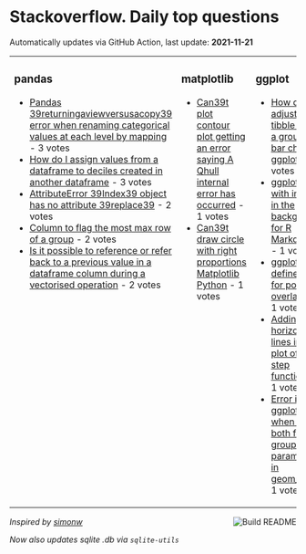 # Stackoverflow. Daily top questions 

Automatically updates via GitHub Action, last update: **<!-- date starts -->2021-11-21<!-- date ends -->**


<table><tr><td valign="top" width="33%">

### pandas
<!-- pandas starts -->
* [Pandas  39returningaviewversusacopy39 error when renaming categorical values at each level by mapping](https://stackoverflow.com/questions/70054182/pandas-returning-a-view-versus-a-copy-error-when-renaming-categorical-values) - 3 votes
* [How do I assign values from a dataframe to deciles created in another dataframe](https://stackoverflow.com/questions/70058013/how-do-i-assign-values-from-a-dataframe-to-deciles-created-in-another-dataframe) - 3 votes
* [AttributeError 39Index39 object has no attribute 39replace39](https://stackoverflow.com/questions/70054419/attributeerror-index-object-has-no-attribute-replace) - 2 votes
* [Column to flag the most max row of a group](https://stackoverflow.com/questions/70051051/column-to-flag-the-most-max-row-of-a-group) - 2 votes
* [Is it possible to reference or refer back to a previous value in a dataframe column during a vectorised operation](https://stackoverflow.com/questions/70055208/is-it-possible-to-reference-or-refer-back-to-a-previous-value-in-a-dataframe-co) - 2 votes
<!-- pandas ends -->
</td><td valign="top" width="34%">


### matplotlib
<!-- matplotlib starts -->
* [Can39t plot contour plot getting an error saying A Qhull internal error has occurred](https://stackoverflow.com/questions/70057476/cant-plot-contour-plot-getting-an-error-saying-a-qhull-internal-error-has-occur) - 1 votes
* [Can39t draw circle with right proportions Matplotlib Python](https://stackoverflow.com/questions/70056112/cant-draw-circle-with-right-proportions-matplotlib-python) - 1 votes
<!-- matplotlib ends -->
</td><td valign="top" width="34%">


### ggplot
<!-- ggplot2 starts -->
* [How do I adjust my tibble to get a grouped bar chart in ggplot2](https://stackoverflow.com/questions/70051541/how-do-i-adjust-my-tibble-to-get-a-grouped-bar-chart-in-ggplot2) - 1 votes
* [ggplot fit with image in the background for R Markdown](https://stackoverflow.com/questions/70055909/ggplot-fit-with-image-in-the-background-for-r-markdown) - 1 votes
* [ggplot define color for point overlaps](https://stackoverflow.com/questions/70057932/ggplot-define-color-for-point-overlaps) - 1 votes
* [Adding horizontal lines in the plot of a step function](https://stackoverflow.com/questions/70054381/adding-horizontal-lines-in-the-plot-of-a-step-function) - 1 votes
* [Error in ggplot2 when using both fill and group parameters in geom_bar](https://stackoverflow.com/questions/70051263/error-in-ggplot2-when-using-both-fill-and-group-parameters-in-geom-bar) - 1 votes
<!-- ggplot2 ends -->
</td></tr></table>

<a href="https://github.com/hp0404/hp0404/actions"><img src="https://github.com/hp0404/hp0404/workflows/Build%20README/badge.svg" align="right" alt="Build README"></a> <p>*Inspired by  [simonw](https://github.com/simonw/simonw)*</p> <p> *Now also updates sqlite .db via `sqlite-utils`* </p>
